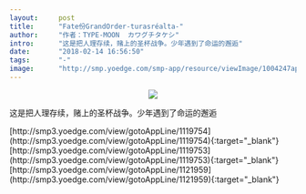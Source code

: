 ```yaml
---
layout:     post
title:      "Fate份GrandOrder-turasréalta-"
author:     "作者：TYPE-MOON  カワグチタケシ"
intro:      "这是把人理存续，赌上的圣杯战争。少年遇到了命运的邂逅"
date:       "2018-02-14 16:56:50"
tags:       "-"
image:      "http://smp.yoedge.com/smp-app/resource/viewImage/1004247appline.png"
---
```

<div style="text-align: center">
<p><img src="http://smp.yoedge.com/smp-app/resource/viewImage/1004247appline.png"/></p>
</div>
<p class="post-meta">
<span>这是把人理存续，赌上的圣杯战争。少年遇到了命运的邂逅</span>
</p>
[http://smp3.yoedge.com/view/gotoAppLine/1119754](http://smp3.yoedge.com/view/gotoAppLine/1119754){:target="_blank"}
[http://smp3.yoedge.com/view/gotoAppLine/1119753](http://smp3.yoedge.com/view/gotoAppLine/1119753){:target="_blank"}
[http://smp3.yoedge.com/view/gotoAppLine/1121959](http://smp3.yoedge.com/view/gotoAppLine/1121959){:target="_blank"}


